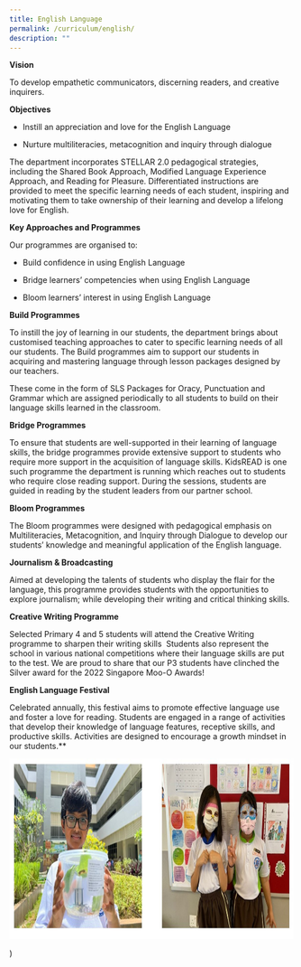 ```yaml
---
title: English Language
permalink: /curriculum/english/
description: ""
---
```


**Vision**

To develop empathetic communicators, discerning readers, and creative inquirers.&nbsp;

**Objectives**

*   Instill an appreciation and love for the English Language&nbsp;
    
*   Nurture multiliteracies, metacognition and inquiry through dialogue
    
The department incorporates STELLAR 2.0 pedagogical strategies, including the Shared Book Approach, Modified Language Experience Approach, and Reading for Pleasure. Differentiated instructions are provided to meet the specific learning needs of each student, inspiring and motivating them to take ownership of their learning and develop a lifelong love for English.

**Key Approaches and Programmes**

Our programmes are organised to:

*   Build confidence in using English Language
    
*   Bridge learners’ competencies when using English Language
    
*   Bloom learners’ interest in using English Language

**Build Programmes**

To instill the joy of learning in our students, the department brings about customised teaching approaches to cater to specific learning needs of all our students. The Build programmes aim to support our students in acquiring and mastering language through lesson packages designed by our teachers.&nbsp;

These come in the form of SLS Packages for Oracy, Punctuation and Grammar which are assigned periodically to all students to build on their language skills learned in the classroom.

**Bridge Programmes**

To ensure that students are well-supported in their learning of language skills, the bridge programmes provide extensive support to students who require more support in the acquisition of language skills. KidsREAD is one such programme the department is running which reaches out to students who require close reading support. During the sessions, students are guided in reading by the student leaders from our partner school.

**Bloom Programmes**

The Bloom programmes were designed with pedagogical emphasis on Multiliteracies, Metacognition, and Inquiry through Dialogue to develop our students’ knowledge and meaningful application of the English language.

**Journalism &amp; Broadcasting&nbsp;**

Aimed at developing the talents of students who display the flair for the language, this programme provides students with the opportunities to explore journalism; while developing their writing and critical thinking skills.&nbsp;

**Creative Writing Programme**

Selected Primary 4 and 5 students will attend the Creative Writing programme to sharpen their writing skills&nbsp; Students also represent the school in various national competitions where their language skills are put to the test. We are proud to share that our P3 students have clinched the Silver award for the 2022 Singapore Moo-O Awards!

**English Language Festival**

Celebrated annually, this festival aims to promote effective language use and foster a love for reading. Students are engaged in a range of activities that develop their knowledge of language features, receptive skills, and productive skills. Activities are designed to encourage a growth mindset in our students.**

<img src="/images/Experience/Curriculum/english_01_v1.jpg" style="width:700px;height:319px">


)